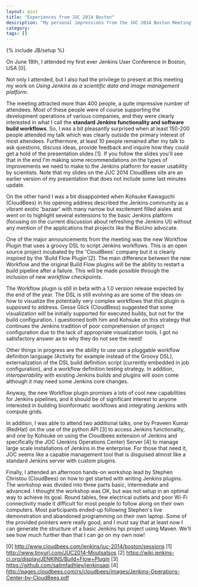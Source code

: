 ```yaml
---
layout: post
title: "Experiences from JUC 2014 Boston"
description: "My personal impressions from the JUC 2014 Boston Meeting"
category: 
tags: []
---
```

{% include JB/setup %}

On June 18th, I attended my first ever Jenkins User Conference in Boston, USA [0]. 

Not only I attended, but I also had the privilege to present at this meeting my work on *Using Jenkins as a scientific data and image management platform*.

The meeting attracted more than 400 people, a quite impressive number of attendees. Most of these people were of course supporting the development operations of various companies, and they were clearly interested in what I call the **standard Jenkins functionality and software build workflows**. So, I was a bit pleasantly surprised when at least 150-200 people attended my talk which was clearly outside the  primary interest of most attendees. Furthermore, at least 10 people remained after my talk to  ask questions, discuss ideas, provide feedback and inquire how they could get a hold of the presentation slides [1]. If you follow the slides you'll see that in the end I'm making some recommendations on the types of improvements we need to make to the Jenkins platform for easier usability by scientists. Note that my slides on the JUC 2014 CloudBees site are an earlier version of my presentation that does not include some last minutes update.

On the other hand I was a bit disappointed when Kohsuke Kawaguchi (CloudBees) in his opening address described the Jenkins community as a vibrant exotic 'bazaar' with many narrow but excitement filled aisles and went on to highlight several extensions to the basic Jenkins platform (focusing on the current discussion about refreshing the Jenkins UI) without any mention of the applications that projects like the BioUno advocate.

One of the major announcements from the meeting was the new Workflow Plugin that uses a groovy DSL to script Jenkins workflows.
This is an open source project incubated by the 'CloudBees' company but it is clearly inspired by the 'Build Flow Plugin'[2]. The main difference between the new Workflow and the original Build Flow plugins will be the ability to restart a build pipeline after a failure. This will be made possible through the inclusion of new *workflow checkpoints*.

The Workflow plugin is still in beta with a 1.0 version release expected by the end of the year. The DSL is still evolving as are some of the ideas on how to visualize the potentially very complex workflows that this plugin is supposed to address. Gesse Glick (CloudBess) suggested that some visualization will be initially supported for executed builds, but not for the build configuration. I questioned both him and Kohsuke on this strategy that continues the Jenkins tradition of poor comprehension of project configuration due to the lack of appropriate visualization tools. I got no satisfactory answer as to why they do not see the need!

Other things in progress are the ability to use use a pluggable workflow definition language (Activity for example instead of the Groovy DSL), externalization of the DSL build definition script (currently embedded in job configuration), and a workflow  definition testing strategy. In addition, *interoperability* with existing Jenkins builds and plugins will soon come although it may need some Jenkins core changes.

Anyway, the new Workflow plugin promises a lots of cool new capabilities for Jenkins pipelines, and it should be of significant interest to anyone interested in building bioinformatic workflows and integrating Jenkins with compute grids.

In addition, I was able to attend two additional talks, one by Praveen Kumar (RedHat) on the use of the python API [3] to access Jenkins functionality, and one by Kohsuke on using the Cloudbees extension of Jenkins and specifically the JOC (Jenkins Operations Center) Server [4] to manage large scale installations of Jenkins in the enterprise. For those that need it, JOC seems like a capable management tool that is disguised almost like a standard Jenkins server with custom plugins.

Finally, I attended an afternoon hands-on workshop lead by Stephen Christou (CloudBees) on how to get started with writing Jenkins plugins. The workshop was divided into three parts basic, intermediate and advanced. I thought the workshop was OK, but was not setup in an optimal way to achieve its goal. Round tables, few electrical outlets and poor Wi-Fi connectivity made it difficult for most people to follow along on their own computers. Most participants ended-up following Stephen's live demonstration and abandoned programming on their own laptop. Some of the provided pointers were really good, and I must say that at least now I can generate the structure of a basic Jenkins hpi project using Maven. We'll see how much further than that I can go on my own now!

[0] http://www.cloudbees.com/jenkins/juc-2014/boston/sessions
[1] http://www.tinyurl.com/JUC2014-Moutsatsos
[2] https://wiki.jenkins-ci.org/display/JENKINS/Build+Flow+Plugin
[3] https://github.com/salimfadhley/jenkinsapi
[4] http://pages.cloudbees.com/rs/cloudbees/images/Jenkins-Operations-Center-by-CloudBees.pdf
